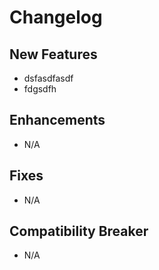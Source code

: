 # Changelog

## New Features

 - dsfasdfasdf
 - fdgsdfh

## Enhancements

 - N/A

## Fixes

 - N/A

## Compatibility Breaker

 - N/A
